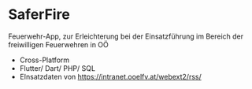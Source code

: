 # SaferFire

Feuerwehr-App, zur Erleichterung bei der Einsatzführung im Bereich der freiwilligen Feuerwehren in OÖ
- Cross-Platform
- Flutter/ Dart/ PHP/ SQL
- EInsatzdaten von https://intranet.ooelfv.at/webext2/rss/
